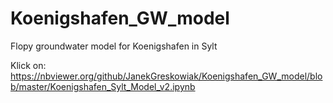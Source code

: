 # Koenigshafen_GW_model
Flopy groundwater model for Koenigshafen in Sylt

Klick on:
https://nbviewer.org/github/JanekGreskowiak/Koenigshafen_GW_model/blob/master/Koenigshafen_Sylt_Model_v2.ipynb

